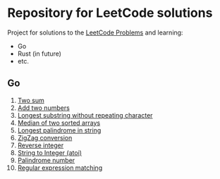 # Repository for LeetCode solutions

Project for solutions to the [LeetCode Problems](https://leetcode.com/problemset/all/) and learning:

- Go
- Rust (in future)
- etc.

## Go

1. [Two sum](/Go/two_sum/solution.go)
2. [Add two numbers](/Go/add_two_numbers/solution.go)
3. [Longest substring without repeating character](/Go/longest_substring_without_repeating_character/solution.go)
4. [Median of two sorted arrays](/Go/median_of_two_sorted_arrays/solution.go)
5. [Longest palindrome in string](/Go/longest_palindromic_string/solution.go)
6. [ZigZag conversion](/Go/zig_zag_conversion/solution.go)
7. [Reverse integer](/Go/reverse_integer/solution.go)
8. [String to Integer (atoi)](/Go/string_to_integer_atoi/solution.go)
9. [Palindrome number](/Go/palindrome_number/solution.go)
10. [Regular expression matching](/Go/regular_expression_matching/solution.go)